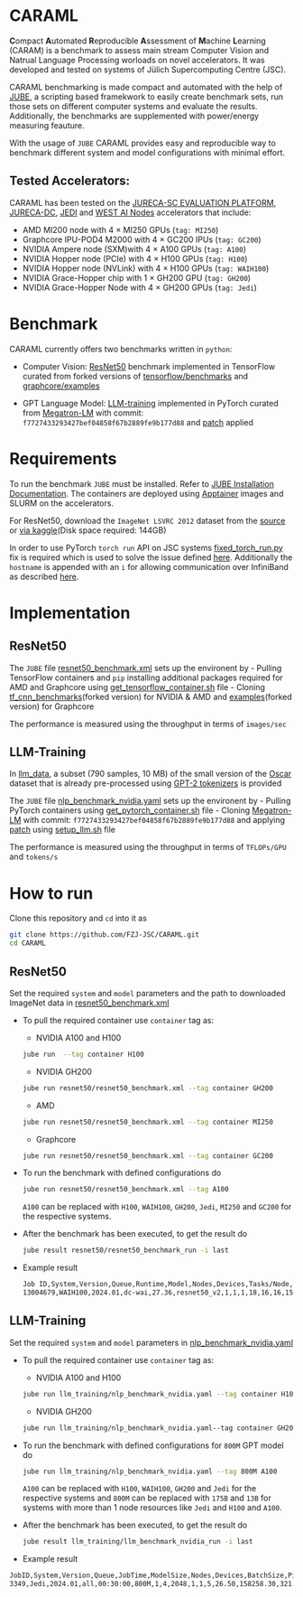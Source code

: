 # CARAML 

**C**ompact **A**utomated **R**eproducible **A**ssessment of **M**achine **L**earning (CARAM)  is a benchmark to assess main stream Computer Vision and Natrual Language Processing worloads on novel accelerators. It was developed and tested on systems of Jülich Supercomputing Centre (JSC).

CARAML benchmarking is made compact and automated with the help of [JUBE](https://apps.fz-juelich.de/jsc/jube/docu/index.html), a scripting based framekwork to easily create benchmark sets, run those sets on different computer systems and evaluate the results. Additionally, the benchmarks are supplemented with power/energy measuring feauture.

With the usage of `JUBE` CARAML provides easy and reproducible way to benchmark different system and model configurations with minimal effort.

## Tested Accelerators:

CARAML has been tested on the [JURECA-SC EVALUATION PLATFORM](https://apps.fz-juelich.de/jsc/hps/jureca/evaluation-platform-overview.html), [JURECA-DC](https://apps.fz-juelich.de/jsc/hps/jureca/configuration.html), [JEDI](https://apps.fz-juelich.de/jsc/hps/jedi/index.html#) and [WEST AI Nodes](https://westai.de/services/hardware/) accelerators that include:

- AMD MI200 node with 4 $\times$ MI250 GPUs (`tag: MI250`)
- Graphcore IPU-POD4 M2000 with 4 $\times$ GC200 IPUs (`tag: GC200`)
- NVIDIA Ampere node (SXM)with 4 $\times$ A100 GPUs (`tag: A100`)
- NVIDIA Hopper node (PCIe) with 4 $\times$ H100 GPUs (`tag: H100`)
- NVIDIA Hopper node (NVLink) with 4 $\times$ H100 GPUs (`tag: WAIH100`)
- NVIDIA Grace-Hopper chip with 1 $\times$ GH200 GPU (`tag: GH200`)
- NVIDIA Grace-Hopper Node with 4 $\times$ GH200 GPUs (`tag: Jedi`)

# Benchmark

CARAML currently offers two benchmarks written in `python`:
- Computer Vision: [ResNet50](./resnet50/) benchmark  implemented in TensorFlow curated from forked versions of [tensorflow/benchmarks](https://github.com/tensorflow/benchmarks) and [graphcore/examples](hhttps://github.com/graphcore/examples)

- GPT Language Model: [LLM-training](./llm_training/) implemented in PyTorch curated from [Megatron-LM](https://github.com/NVIDIA/Megatron-LM.git) with commit: `f7727433293427bef04858f67b2889fe9b177d88` and [patch](./llm_training/aux/add_tflops_logging.patch) applied

# Requirements

To run the benchmark `JUBE` must be installed. Refer to [JUBE Installation Documentation](https://apps.fz-juelich.de/jsc/jube/docu/tutorial.html#installation). The containers are deployed using [Apptainer](https://apptainer.org/) images and SLURM on the accelerators.

For ResNet50, download the `ImageNet LSVRC 2012` dataset from the [source](http://image-net.org/download) or [via kaggle](https://www.kaggle.com/c/imagenet-object-localization-challenge/data)(Disk space required: 144GB)

In order to use PyTorch `torch run` API on JSC systems [fixed_torch_run.py](./llm_training/aux/fixed_torch_run.py) fix is required which is used to solve the issue defined [here](https://github.com/pytorch/pytorch/pull/81691).
Additionally the `hostname` is appended with an `i` for allowing communication over InfiniBand as described [here](https://apps.fz-juelich.de/jsc/hps/juwels/known-issues.html#ip-connectivity-on-compute-nodes).

# Implementation

## ResNet50

The `JUBE` file [resnet50_benchmark.xml](./resnet50/resnet50_benchmark.xml) sets up the environent by
    - Pulling TensorFlow containers and `pip` installing additional packages required for AMD and Graphcore using [get_tensorflow_container.sh](./resnet50/get_tensorflow_container.sh) file
    - Cloning [tf_cnn_benchmarks](https://github.com/chelseajohn/tf_cnn_benchmarks)(forked version) for NVIDIA & AMD 
    and [examples](https://github.com/chelseajohn/examples)(forked version) for Graphcore

The performance is measured using the throughput in terms of `images/sec`

## LLM-Training

In [llm_data](./llm_training/llm_data/), a subset (790 samples, 10 MB) of the small version of the [Oscar](https://huggingface.co/bigscience/misc-test-data/resolve/main/stas/oscar-1GB.jsonl.xz) dataset that is already pre-processed using [GPT-2 tokenizers](./llm_training/aux/tokenizers/) is provided

The `JUBE` file [nlp_benchmark_nvidia.yaml](./llm_training/nlp_benchmark_nvidia.yaml) sets up the environent by
    - Pulling PyTorch containers using [get_pytorch_container.sh](./llm_training/get_pytorch_container.sh) file
    - Cloning [Megatron-LM](https://github.com/NVIDIA/Megatron-LM.git) with commit: `f7727433293427bef04858f67b2889fe9b177d88` and applying [patch](./llm_training/aux/add_tflops_logging.patch) using [setup_llm.sh](./llm_training/setup_llm.sh) file

The performance is measured using the throughput in terms of `TFLOPs/GPU` and `tokens/s`

# How to run 

Clone this repository and `cd` into it as 

```bash
git clone https://github.com/FZJ-JSC/CARAML.git
cd CARAML
```
## ResNet50
Set the required `system` and `model` parameters and the path to downloaded ImageNet data in [resnet50_benchmark.xml](./resnet50/resnet50_benchmark.xml)

- To pull the required container use `container` tag as:
    - NVIDIA A100 and H100 
    ```bash
    jube run  --tag container H100
    ```
    - NVIDIA GH200 
    ```bash
    jube run resnet50/resnet50_benchmark.xml --tag container GH200
    ```
    - AMD
    ```bash
    jube run resnet50/resnet50_benchmark.xml --tag container MI250
    ```
    - Graphcore
    ```bash
    jube run resnet50/resnet50_benchmark.xml --tag container GC200
    ```
- To run the benchmark with defined configurations do
    ```bash
    jube run resnet50/resnet50_benchmark.xml --tag A100
    ```
    `A100` can be replaced with `H100`, `WAIH100`, `GH200`, `Jedi`, `MI250` and `GC200` for the respective systems.

- After the benchmark has been executed, to get the result do
   ```bash
   jube result resnet50/resnet50_benchmark_run -i last
   ```
- Example result 
    ```bash
    Job ID,System,Version,Queue,Runtime,Model,Nodes,Devices,Tasks/Node,Threads/Task,GlobalBatchSize,BatchSize/Device,Images/sec
    13004679,WAIH100,2024.01,dc-wai,27.36,resnet50_v2,1,1,1,18,16,16,1542.78
    ```
## LLM-Training
Set the required `system` and `model` parameters  in [nlp_benchmark_nvidia.yaml](./llm_training/nlp_benchmark_nvidia.yaml)

- To pull the required container use `container` tag as:
    - NVIDIA A100 and H100 
    ```bash
    jube run llm_training/nlp_benchmark_nvidia.yaml --tag container H100
    ```
    - NVIDIA GH200
    ```bash
    jube run llm_training/nlp_benchmark_nvidia.yaml--tag container GH200
    ```
  
- To run the benchmark with defined configurations for `800M` GPT model do
    ```bash
    jube run llm_training/nlp_benchmark_nvidia.yaml --tag 800M A100
    ```
    `A100` can be replaced with `H100`, `WAIH100`, `GH200` and `Jedi` for the respective systems and `800M` can be replaced with `175B` and `13B` for systems with more than 1 node resources like `Jedi` and `H100` and `A100`.

- After the benchmark has been executed, to get the result do
   ```bash
   jube result llm_training/llm_benchmark_nvidia_run -i last
   ```
- Example result
```bash
JobID,System,Version,Queue,JobTime,ModelSize,Nodes,Devices,BatchSize,PipelineParallel,TensorParallel,Iterations,Time/iteration(s),Tokens/sec,Avg_TFLOPs/GPU
3349,Jedi,2024.01,all,00:30:00,800M,1,4,2048,1,1,5,26.50,158258.30,321.83
```